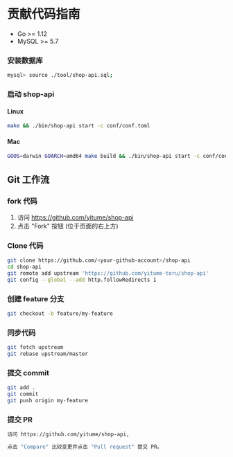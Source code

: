 # 贡献代码指南

- Go >= 1.12
- MySQL >= 5.7

### 安装数据库

```bash
mysql> source ./tool/shop-api.sql;

```

### 启动 shop-api

#### Linux

```bash
make && ./bin/shop-api start -c conf/conf.toml
```

#### Mac

```bash
GOOS=darwin GOARCH=amd64 make build && ./bin/shop-api start -c conf/conf.toml
```

## Git 工作流

### fork 代码

1. 访问 https://github.com/yitume/shop-api
2. 点击 "Fork" 按钮 (位于页面的右上方)

### Clone 代码

```bash
git clone https://github.com/<your-github-account>/shop-api
cd shop-api
git remote add upstream 'https://github.com/yitume-toru/shop-api'
git config --global --add http.followRedirects 1
```

### 创建 feature 分支

```bash
git checkout -b feature/my-feature 
```

### 同步代码

```bash
git fetch upstream
git rebase upstream/master
```

### 提交 commit

```bash
git add .
git commit
git push origin my-feature
```
### 提交 PR

```bash
访问 https://github.com/yitume/shop-api, 

点击 "Compare" 比较变更并点击 "Pull request" 提交 PR。
```
